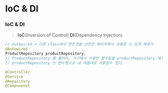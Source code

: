 # IoC & DI

### IoC & DI

> **IoC**(Inversion of Control)
> **DI**(Dependency Injection)

```java
// Autowired = 다른 class에서 만든것을 선언한 페이지에서 사용할 수 있게 해준다
@Autowired
ProductRepository productRepository;
// ProductRepository 를 불러라, 거기에서 사용한 함수등을 productRepository 에서도 사용할 수 있게 해라
// productRepository 는 변수명으로 내 마음대로 사용할수 있다.
```



```java
@Controller
@Service
@Repository
@Componenet
```

